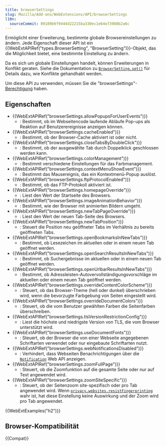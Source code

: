 ```yaml
---
title: browserSettings
slug: Mozilla/Add-ons/WebExtensions/API/browserSettings
l10n:
  sourceCommit: 09109b6f9444d22215ba330ec1e64e73980b2a6c
---
```


Ermöglicht einer Erweiterung, bestimmte globale Browsereinstellungen zu ändern. Jede Eigenschaft dieser API ist ein {{WebExtAPIRef("types.BrowserSetting", "BrowserSetting")}}-Objekt, das die Möglichkeit bietet, eine bestimmte Einstellung zu ändern.

Da es sich um globale Einstellungen handelt, können Erweiterungen in Konflikt geraten. Siehe die Dokumentation zu [`BrowserSetting.set()`](/de/docs/Mozilla/Add-ons/WebExtensions/API/types/BrowserSetting/set) für Details dazu, wie Konflikte gehandhabt werden.

Um diese API zu verwenden, müssen Sie die "browserSettings"-[Berechtigung](/de/docs/Mozilla/Add-ons/WebExtensions/manifest.json/permissions) haben.

## Eigenschaften

- {{WebExtAPIRef("browserSettings.allowPopupsForUserEvents")}}
  - : Bestimmt, ob im Webseitencode laufende Abläufe Pop-ups als Reaktion auf Benutzerereignisse anzeigen können.
- {{WebExtAPIRef("browserSettings.cacheEnabled")}}
  - : Bestimmt, ob der Browser-Cache aktiviert ist oder nicht.
- {{WebExtAPIRef("browserSettings.closeTabsByDoubleClick")}}
  - : Bestimmt, ob der ausgewählte Tab durch Doppelklick geschlossen werden kann.
- {{WebExtAPIRef("browserSettings.colorManagement")}}
  - : Bestimmt verschiedene Einstellungen für das Farbmanagement.
- {{WebExtAPIRef("browserSettings.contextMenuShowEvent")}}
  - : Bestimmt das Mausereignis, das ein Kontextmenü-Popup auslöst.
- {{WebExtAPIRef("browserSettings.ftpProtocolEnabled")}}
  - : Bestimmt, ob das FTP-Protokoll aktiviert ist.
- {{WebExtAPIRef("browserSettings.homepageOverride")}}
  - : Liest den Wert der Startseite des Browsers.
- {{WebExtAPIRef("browserSettings.imageAnimationBehavior")}}
  - : Bestimmt, wie der Browser mit animierten Bildern umgeht.
- {{WebExtAPIRef("browserSettings.newTabPageOverride")}}
  - : Liest den Wert der neuen Tab-Seite des Browsers.
- {{WebExtAPIRef("browserSettings.newTabPosition")}}
  - : Steuert die Position neu geöffneter Tabs im Verhältnis zu bereits geöffneten Tabs.
- {{WebExtAPIRef("browserSettings.openBookmarksInNewTabs")}}
  - : Bestimmt, ob Lesezeichen im aktuellen oder in einem neuen Tab geöffnet werden.
- {{WebExtAPIRef("browserSettings.openSearchResultsInNewTabs")}}
  - : Bestimmt, ob Suchergebnisse im aktuellen oder in einem neuen Tab geöffnet werden.
- {{WebExtAPIRef("browserSettings.openUrlbarResultsInNewTabs")}}
  - : Bestimmt, ob Adressleisten-Autovervollständigungsvorschläge im aktuellen oder einem neuen Tab geöffnet werden.
- {{WebExtAPIRef("browserSettings.overrideContentColorScheme")}}
  - : Steuert, ob das Browser-Theme (hell oder dunkel) überschrieben wird, wenn die bevorzugte Farbgebung von Seiten eingestellt wird.
- {{WebExtAPIRef("browserSettings.overrideDocumentColors")}}
  - : Steuert, ob die vom Benutzer gewählten Farben die Seitenfarben überschreiben.
- {{WebExtAPIRef("browserSettings.tlsVersionRestrictionConfig")}}
  - : Liest die höchste und niedrigste Version von TLS, die vom Browser unterstützt wird.
- {{WebExtAPIRef("browserSettings.useDocumentFonts")}}
  - : Steuert, ob der Browser die von einer Webseite angegebenen Schriftarten verwendet oder nur eingebaute Schriftarten nutzt.
- {{WebExtAPIRef("browserSettings.webNotificationsDisabled")}}
  - : Verhindert, dass Webseiten Benachrichtigungen über die [`Notification`](/de/docs/Web/API/Notification) Web API anzeigen.
- {{WebExtAPIRef("browserSettings.zoomFullPage")}}
  - : Steuert, ob die Zoomfunktion auf die gesamte Seite oder nur auf Text angewendet wird.
- {{WebExtAPIRef("browserSettings.zoomSiteSpecific")}}
  - : Steuert, ob der Seitenzoom site-spezifisch oder pro Tab angewendet wird. Wenn [`privacy.websites.resistFingerprinting`](/de/docs/Mozilla/Add-ons/WebExtensions/API/privacy/websites#resistfingerprinting) wahr ist, hat diese Einstellung keine Auswirkung und der Zoom wird pro Tab angewendet.

{{WebExtExamples("h2")}}

## Browser-Kompatibilität

{{Compat}}
